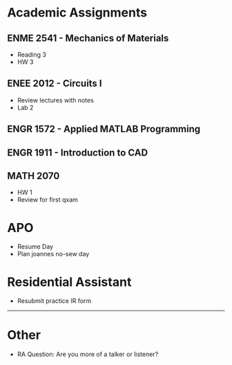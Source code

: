 # Academic Assignments
## ENME 2541 - Mechanics of Materials
  - Reading 3
  - HW 3
## ENEE 2012 - Circuits I
  - Review lectures with notes
  - Lab 2
## ENGR 1572 - Applied MATLAB Programming
## ENGR 1911 - Introduction to CAD
## MATH 2070
  - HW 1
  - Review for first qxam

# APO
  - Resume Day
  - Plan joannes no-sew day

# Residential Assistant
  - Resubmit practice IR form

***

# Other
  - RA Question: Are you more of a talker or listener?
